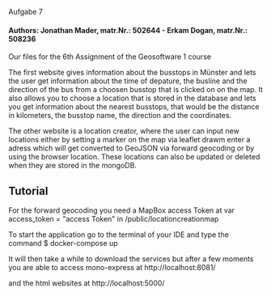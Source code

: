 </strong></h1>Aufgabe 7</strong></h1>
<h4>Authors:  Jonathan Mader, matr.Nr.: 502644 - Erkam Dogan, matr.Nr.: 508236</h4>

Our files for the 6th Assignment of the Geosoftware 1 course

The first website gives information about the busstops in Münster and lets the user get information about the time of depature,
the busline and the direction of the bus from a choosen busstop that is clicked on on the map.
It also allows you to choose a location that is stored in the database and lets you get information about the
nearest busstops, that would be the distance in kilometers, the busstop name, the direction and the coordinates.

The other website is a location creator, where the user can input new locations either by setting a marker on the map via leaflet drawm
enter a adress which will get converted to GeoJSON via forward geocoding or by using the browser location. These locations can also be updated
or deleted when they are stored in the mongoDB.

<h2>Tutorial</h2>

For the forward geocoding you need a MapBox access Token at var access_token = "access Token" in /public/locationcreationmap

To start the application go to the terminal of your IDE and type the command
$ docker-compose up

It will then take a while to download the services but after a few moments you are able to access mono-express at 
http://localhost:8081/

and the html websites at 
http://localhost:5000/


